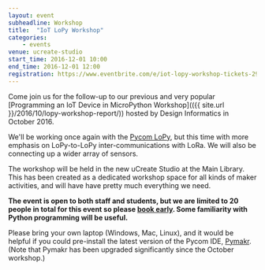 ```yaml
---
layout: event
subheadline: Workshop
title:  "IoT LoPy Workshop"
categories:
    - events
venue: ucreate-studio
start_time: 2016-12-01 10:00
end_time: 2016-12-01 12:00
registration: https://www.eventbrite.com/e/iot-lopy-workshop-tickets-29644817447
---
```


Come join us for the follow-up to our previous and very popular [Programming an IoT Device in MicroPython Workshop](({{ site.url }}/2016/10/lopy-workshop-report/)) hosted by Design Informatics in October 2016.

We'll be working once again with the [Pycom LoPy](https://www.pycom.io/solutions/py-boards/lopy/), but this time with more emphasis on LoPy-to-LoPy inter-communications with LoRa. We will also be connecting up a wider array of sensors.

The workshop will be held in the new uCreate Studio at the Main Library. This has been created as a dedicated workshop space for all kinds of maker activities, and will have have pretty much everything we need.

**The event is open to both staff and students, but we are limited to 20 people in total for this event so please [book early](https://www.eventbrite.com/e/iot-lopy-workshop-tickets-29644817447). Some familiarity with Python programming will be useful.**

Please bring your own laptop (Windows, Mac, Linux), and it would be helpful if you could pre-install the latest version of the Pycom IDE, [Pymakr](https://www.pycom.io/solutions/pymakr/). (Note that Pymakr has been upgraded significantly since the October workshop.)



